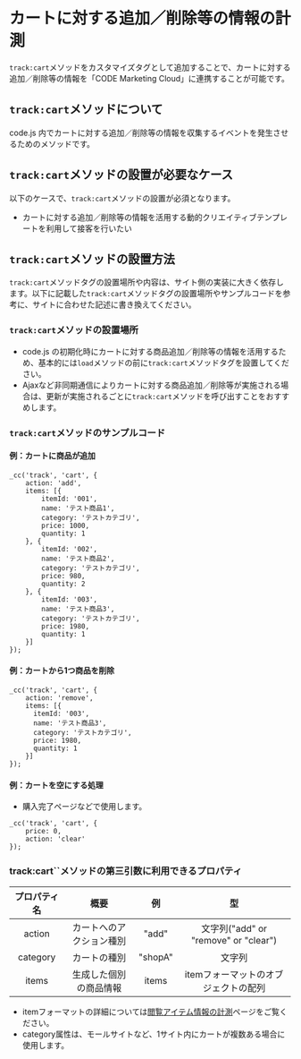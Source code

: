 # カートに対する追加／削除等の情報の計測

``track:cart``メソッドをカスタマイズタグとして追加することで、カートに対する追加／削除等の情報を「CODE Marketing Cloud」に連携することが可能です。

## ``track:cart``メソッドについて

code.js 内でカートに対する追加／削除等の情報を収集するイベントを発生させるためのメソッドです。

## ``track:cart``メソッドの設置が必要なケース

以下のケースで、``track:cart``メソッドの設置が必須となります。

- カートに対する追加／削除等の情報を活用する動的クリエイティブテンプレートを利用して接客を行いたい

## ``track:cart``メソッドの設置方法

``track:cart``メソッドタグの設置場所や内容は、サイト側の実装に大きく依存します。以下に記載した``track:cart``メソッドタグの設置場所やサンプルコードを参考に、サイトに合わせた記述に書き換えてください。

### ``track:cart``メソッドの設置場所

- code.js の初期化時にカートに対する商品追加／削除等の情報を活用するため、基本的には``load``メソッドの前に``track:cart``メソッドタグを設置してください。
- Ajaxなど非同期通信によりカートに対する商品追加／削除等が実施される場合は、更新が実施されるごとに``track:cart``メソッドを呼び出すことをおすすめします。

### ``track:cart``メソッドのサンプルコード

#### 例：カートに商品が追加

```
_cc('track', 'cart', {
    action: 'add',
    items: [{
        itemId: '001',
        name: 'テスト商品1',
        category: 'テストカテゴリ',
        price: 1000,
        quantity: 1
    }, {
        itemId: '002',
        name: 'テスト商品2',
        category: 'テストカテゴリ',
        price: 980,
        quantity: 2
    }, {
        itemId: '003',
        name: 'テスト商品3',
        category: 'テストカテゴリ',
        price: 1980,
        quantity: 1
    }]
});
```

#### 例：カートから1つ商品を削除

```
_cc('track', 'cart', {
    action: 'remove',
    items: [{
      itemId: '003',
      name: 'テスト商品3',
      category: 'テストカテゴリ',
      price: 1980,
      quantity: 1
    }]
});
```

#### 例：カートを空にする処理

- 購入完了ページなどで使用します。

```
_cc('track', 'cart', {
    price: 0,
    action: 'clear'
});
```

### track:cart``メソッドの第三引数に利用できるプロパティ

| プロパティ名 | 概要 | 例 | 型 |
|:--------:|:--------:|:--------:|:--------:|
| action | カートへのアクション種別 | "add" | 文字列("add" or "remove" or "clear") |
| category | カートの種別 | "shopA" | 文字列 |
| items | 生成した個別の商品情報 | items | itemフォーマットのオブジェクトの配列 |

- itemフォーマットの詳細については[閲覧アイテム情報の計測](./track-item.html)ページをご覧ください。
- category属性は、モールサイトなど、1サイト内にカートが複数ある場合に使用します。
